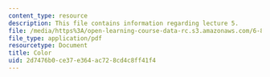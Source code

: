 ```yaml
---
content_type: resource
description: This file contains information regarding lecture 5.
file: /media/https%3A/open-learning-course-data-rc.s3.amazonaws.com/6-837-computer-graphics-fall-2012/2d7476b0ce37e364ac728cd4c8ff41f4_MIT6_837F12_Lec05.pdf
file_type: application/pdf
resourcetype: Document
title: Color
uid: 2d7476b0-ce37-e364-ac72-8cd4c8ff41f4
---
```

